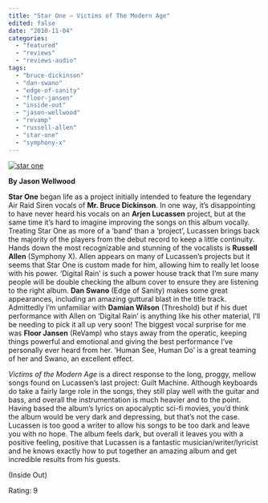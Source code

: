 ```yaml
---
title: "Star One – Victims of The Modern Age"
edited: false
date: "2010-11-04"
categories:
  - "featured"
  - "reviews"
  - "reviews-audio"
tags:
  - "bruce-dickinson"
  - "dan-swano"
  - "edge-of-sanity"
  - "floor-jansen"
  - "inside-out"
  - "jason-wellwood"
  - "revamp"
  - "russell-allen"
  - "star-one"
  - "symphony-x"
---
```


[![](http://www.hellbound.ca/wp-content/uploads/2010/11/star-one.jpg "star one")](http://www.hellbound.ca/wp-content/uploads/2010/11/star-one.jpg)

**By Jason Wellwood**

**Star One** began life as a project initially intended to feature the legendary Air Raid Siren vocals of **Mr. Bruce Dickinson**. In one way, it’s disappointing to have never heard his vocals on an **Arjen Lucassen** project, but at the same time it’s hard to imagine improving the songs on this album vocally. Treating Star One as more of a ‘band’ than a ‘project’, Lucassen brings back the majority of the players from the debut record to keep a little continuity. Hands down the most recognizable and stunning of the vocalists is **Russell Allen** (Symphony X). Allen appears on many of Lucassen’s projects but it seems that Star One is custom made for him, allowing him to really let loose with his power. ‘Digital Rain’ is such a power house track that I’m sure many people will be double checking the album cover to ensure they are listening to the right album. **Dan Swano** (Edge of Sanity) makes some great appearances, including an amazing guttural blast in the title track. Admittedly I’m unfamiliar with **Damian Wilson** (Threshold) but if his duet performance with Allen on ‘Digital Rain’ is anything like his other material, I’ll be needing to pick it all up very soon! The biggest vocal surprise for me was **Floor Jansen** (ReVamp) who stays away from the operatic, keeping things powerful and emotional and giving the best performance I’ve personally ever heard from her. ‘Human See, Human Do’ is a great teaming of her and Swano, an excellent effect.

_Victims of the Modern Age_ is a direct response to the long, proggy, mellow songs found on Lucassen’s last project: Guilt Machine. Although keyboards do take a fairly large role in the songs, they still play well with the guitar and bass, and overall the instrumentation is much heavier and to the point. Having based the album’s lyrics on apocalyptic sci-fi movies, you’d think the album would be very dark and depressing, but that’s not the case. Lucassen is too good a writer to allow his songs to be too dark and leave you with no hope. The album feels dark, but overall it leaves you with a positive feeling, positive that Lucassen is a fantastic musician/writer/lyricist and he knows exactly how to put together an amazing album and get incredible results from his guests.

(Inside Out)

Rating: 9
